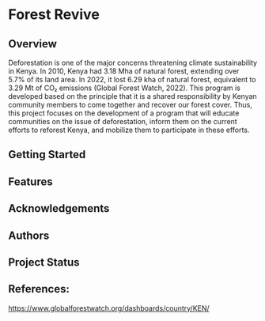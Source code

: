 # Forest Revive

## Overview
Deforestation is one of the major concerns threatening climate sustainability in Kenya. In 2010, Kenya had 3.18 Mha of natural forest, extending over 5.7% of its land area. In 2022, it lost 6.29 kha of natural forest, equivalent to 3.29 Mt of CO₂ emissions (Global Forest Watch, 2022). This program is developed based on the principle that it is a shared responsibility by Kenyan community members to come together and recover our forest cover. Thus, this project focuses on the development of a program that will educate communities on the issue of deforestation, inform them on the current efforts to reforest Kenya, and mobilize them to participate in these efforts.


## Getting Started

## Features

## Acknowledgements

## Authors

## Project Status


## References:
https://www.globalforestwatch.org/dashboards/country/KEN/

